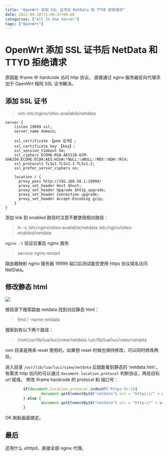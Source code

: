 ```yaml
---
title: "OpenWrt 添加 SSL 证书后 NetData 和 TTYD 拒绝请求"
date: 2022-04-10T21:06:37+08:00
categories: ["All In One Server"]
tags: ["OpenWrt"]
---
```


# OpenWrt 添加 SSL 证书后 NetData 和 TTYD 拒绝请求

原因是 iframe 中 hardcode 访问 http 协议。
直接通过 nginx 服务器反向代理添加于 OpenWrt 相同 SSL 证书解决。

## 添加 SSL 证书

> vim /etc/nginx/sites-available/netdata

```config
server {
    listen 19999 ssl;
    server_name domain;

    ssl_certificate 【pem 证书】;
    ssl_certificate_key 【key】;
    ssl_session_timeout 5m;
    ssl_ciphers ECDHE-RSA-AES128-GCM-SHA256:ECDHE:ECDH:AES:HIGH:!NULL:!aNULL:!MD5:!ADH:!RC4;
    ssl_protocols TLSv1 TLSv1.1 TLSv1.2;
    ssl_prefer_server_ciphers on;

    location / {
      proxy_pass http://192.168.50.1:19999/
      proxy_set_header Host $host;
      proxy_set_header Upgrade $http_upgrade;
      proxy_set_header Connection upgrade;
      proxy_set_header Accept-Encoding gzip;
    }
}
```

添加 link 到 enabled 路径时注意不要使用相对路径：

> ln -s /etc/nginx/sites-available/netdata /etc/nginx/sites-enabled/netdata

`nginx -t` 验证后重启 nginx 服务

> service nginx restart

路由器映射 nginx 服务器 19999 端口后测试能否使用 https 协议域名访问 NetData。

## 修改静态 html
![](../media/16495959981816/16495984398450.jpg)

根目录下搜索路由 netdata 找到对应静态 html：

> find / -name netdata

搜索到有以下两个路径：

> /rom/usr/lib/lua/luci/view/netdata
> /usr/lib/lua/luci/view/netdata

rom 目录是用来 reset 使用的，如果想 reset 时候也保持修改，可以同时修改两处。

进入目录 `/usr/lib/lua/luci/view/netdata` 后就能看到静态的 'netdata.htm'。
有需求 http 访问的可以通过 `document.location.protocol` 判断协议，再给目标 url 赋值。
修改 iframe hardcode 的 protocol 和 端口号：

```js
        if(document.location.protocol.indexOf('https')>-1){
                document.getElementById("netdata").src = "https://" + window.location.hostname + ":8134";
        } else {
                document.getElementById("netdata").src = "http://" + window.location.hostname + ":19999";
        }
```
OK 刷新画面搞定。

## 最后
还用什么 uhttpd，直接全部 nginx 代理。